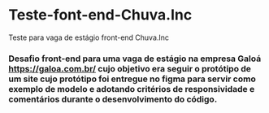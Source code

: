 # Teste-font-end-Chuva.Inc
Teste para vaga de estágio front-end Chuva.Inc

### Desafio front-end para uma vaga de estágio na empresa Galoá https://galoa.com.br/ cujo objetivo era seguir o protótipo de um site cujo protótipo foi entregue no figma para servir como exemplo de modelo e adotando critérios de responsividade e comentários durante o desenvolvimento do código.
